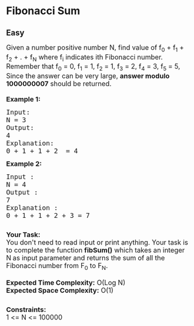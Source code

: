 # Fibonacci Sum
## Easy
<div class="problems_problem_content__Xm_eO"><p><span style="font-size:18px">Given a number positive number N, find value of f<sub>0</sub> + f<sub>1</sub> + f<sub>2</sub> + . + f<sub>N</sub> where f<sub>i</sub> indicates ith Fibonacci number.<br>
Remember that f<sub>0</sub> = 0, f<sub>1</sub> = 1, f<sub>2</sub> = 1, f<sub>3</sub> = 2, f<sub>4</sub> = 3, f<sub>5</sub> = 5, <br>
Since the answer can be very large, <strong>answer modulo 1000000007</strong> should be returned.<br>
<br>
<strong>Example 1:</strong></span></p>

<pre><span style="font-size:18px">Input:
N = 3
Output:
4
Explanation:
0 + 1 + 1 + 2  = 4</span>
</pre>

<p><span style="font-size:18px"><strong>Example 2:</strong></span></p>

<pre><span style="font-size:18px">Input :
N = 4
Output :
7
Explanation :
0 + 1 + 1 + 2 + 3 = 7</span>
</pre>

<p><br>
<span style="font-size:18px"><strong>Your Task:</strong><br>
You don't need to read input or print anything. Your task is to complete the function&nbsp;<strong>fibSum()</strong>&nbsp;which takes an integer N<strong>&nbsp;</strong>as input parameter&nbsp;and returns the sum of all the Fibonacci number from F<sub>0</sub>&nbsp;to F<sub>N</sub>.<br>
<br>
<strong>Expected Time Complexity:</strong>&nbsp;O(Log N)<br>
<strong>Expected Space Complexity:</strong>&nbsp;O(1)</span><br>
&nbsp;</p>

<p><span style="font-size:18px"><strong>Constraints:</strong><br>
1 &lt;= N &lt;= 100000</span></p>
</div>